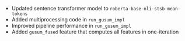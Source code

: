 - Updated sentence transformer model to `roberta-base-nli-stsb-mean-tokens`
- Added multiprocessing code in `run_gusum_impl`
- Improved pipeline performance in `run_gusum_impl`
- Added `gusum_fused` feature that computes all features in one-iteration